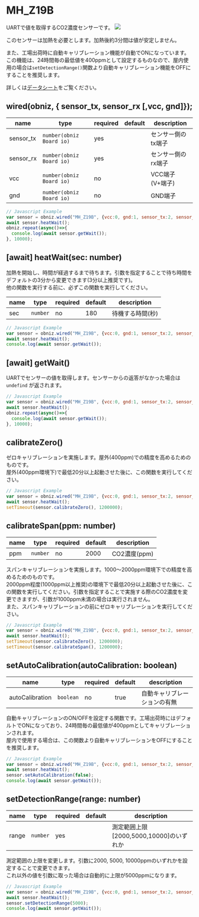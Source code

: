 # MH_Z19B


UARTで値を取得するCO2濃度センサーです。
![](image.jpg)

このセンサーは加熱を必要とします。加熱後約3分間は値が安定しません。

また、工場出荷時に自動キャリブレーション機能が自動でONになっています。この機能は、24時間毎の最低値を400ppmとして設定するものなので、屋内使用の場合は`setDetectionRange()`関数より自動キャリブレーション機能をOFFにすることを推奨します。

詳しくは[データシート](https://www.winsen-sensor.com/d/files/infrared-gas-sensor/mh-z19b-co2-ver1_0.pdf)をご覧ください。


## wired(obniz,  { sensor_tx, sensor_rx [,vcc, gnd]});

| name      | type                     | required | default | description |
|-----------|--------------------------|----------|---------|-------------|
| sensor_tx | `number(obniz Board io)` | yes      | &nbsp;  | センサー側のtx端子  |
| sensor_rx | `number(obniz Board io)` | yes      | &nbsp;  | センサー側のrx端子  |
| vcc       | `number(obniz Board io)` | no       | &nbsp;  | VCC端子(V+端子) |
| gnd       | `number(obniz Board io)` | no       | &nbsp;  | GND端子       |

```Javascript
// Javascript Example
var sensor = obniz.wired("MH_Z19B", {vcc:0, gnd:1, sensor_tx:2, sensor_rx:3});
await sensor.heatWait();
obniz.repeat(async()=>{
  console.log(await sensor.getWait());
}, 10000);
```


## [await] heatWait(sec: number)
加熱を開始し、時間が経過するまで待ちます。引数を指定することで待ち時間をデフォルトの3分から変更できます(3分以上推奨です)。  
他の関数を実行する前に、必ずこの関数を実行してください。

| name | type     | required | default | description |
|------|----------|----------|---------|-------------|
| sec  | `number` | no       | 180     | 待機する時間(秒)   |

```Javascript
// Javascript Example
var sensor = obniz.wired("MH_Z19B", {vcc:0, gnd:1, sensor_tx:2, sensor_rx:3});
await sensor.heatWait();
console.log(await sensor.getWait());
```

## [await] getWait()
UARTでセンサーの値を取得します。センサーからの返答がなかった場合は `undefind` が返されます。

```Javascript
// Javascript Example
var sensor = obniz.wired("MH_Z19B", {vcc:0, gnd:1, sensor_tx:2, sensor_rx:3});
await sensor.heatWait();
obniz.repeat(async()=>{
  console.log(await sensor.getWait());
}, 10000);
```

## calibrateZero()
ゼロキャリブレーションを実施します。屋外(400ppm)での精度を高めるためのものです。  
屋外(400ppm環境下)で最低20分以上起動させた後に、この関数を実行してください。

```Javascript
// Javascript Example
var sensor = obniz.wired("MH_Z19B", {vcc:0, gnd:1, sensor_tx:2, sensor_rx:3});
await sensor.heatWait();
setTimeout(sensor.calibrateZero(), 1200000);
```

## calibrateSpan(ppm: number)

| name | type     | required | default | description |
|------|----------|----------|---------|-------------|
| ppm  | `number` | no       | 2000    | CO2濃度(ppm)  |

スパンキャリブレーションを実施します。1000〜2000ppm環境下での精度を高めるためのものです。    
2000ppm程度(1000ppm以上推奨)の環境下で最低20分以上起動させた後に、この関数を実行してください。引数を指定することで実施する際のCO2濃度を変更できますが、引数が1000ppm未満の場合は実行されません。  
また、スパンキャリブレーションの前にゼロキャリブレーションを実行してください。

```Javascript
// Javascript Example
var sensor = obniz.wired("MH_Z19B", {vcc:0, gnd:1, sensor_tx:2, sensor_rx:3});
await sensor.heatWait();
setTimeout(sensor.calibrateZero(), 1200000);
setTimeout(sensor.calibrateSpan(), 1200000);
```

## setAutoCalibration(autoCalibration: boolean)

| name            | type      | required | default | description    |
|-----------------|-----------|----------|---------|----------------|
| autoCalibration | `boolean` | no       | true    | 自動キャリブレーションの有無 |

自動キャリブレーションのON/OFFを設定する関数です。工場出荷時にはデフォルトでONになっており、24時間毎の最低値が400ppmとしてキャリブレーションされます。  
屋内で使用する場合は、この関数より自動キャリブレーションをOFFにすることを推奨します。

```Javascript
// Javascript Example
var sensor = obniz.wired("MH_Z19B", {vcc:0, gnd:1, sensor_tx:2, sensor_rx:3});
await sensor.heatWait();
sensor.setAutoCalibration(false);
console.log(await sensor.getWait());
```

## setDetectionRange(range: number)

| name  | type     | required | default | description                  |
|-------|----------|----------|---------|------------------------------|
| range | `number` | yes      | &nbsp;  | 測定範囲上限[2000,5000,10000]のいずれか |

測定範囲の上限を変更します。引数に2000, 5000, 10000ppmのいずれかを設定することで変更できます。  
これ以外の値を引数に取った場合は自動的に上限が5000ppmになります。

```Javascript
// Javascript Example
var sensor = obniz.wired("MH_Z19B", {vcc:0, gnd:1, sensor_tx:2, sensor_rx:3});
await sensor.heatWait();
sensor.setDetectionRange(5000);
console.log(await sensor.getWait());
```

